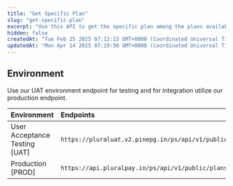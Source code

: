 ```yaml
---
title: "Get Specific Plan"
slug: "get-specific-plan"
excerpt: "Use this API to get the specific plan among the plans available."
hidden: false
createdAt: "Tue Feb 25 2025 07:12:13 GMT+0000 (Coordinated Universal Time)"
updatedAt: "Mon Apr 14 2025 07:19:50 GMT+0000 (Coordinated Universal Time)"
---
```

## Environment

Use our UAT environment endpoint for testing and for integration utilize our production endpoint.

| Environment                   | Endpoints                                                         |
| :---------------------------- | :---------------------------------------------------------------- |
| User Acceptance Testing [UAT] | `https://pluraluat.v2.pinepg.in/ps/api/v1/public/plans/{plan_id}` |
| Production [PROD]             | `https://api.pluralpay.in/ps/api/v1/public/plans/{plan_id}`       |
